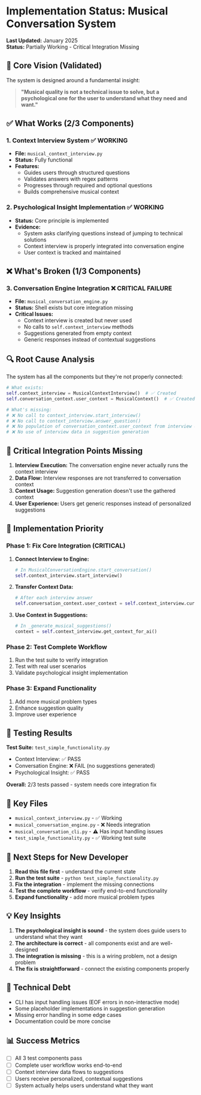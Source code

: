 # Implementation Status: Musical Conversation System

**Last Updated:** January 2025  
**Status:** Partially Working - Critical Integration Missing

## 🎯 Core Vision (Validated)

The system is designed around a fundamental insight:
> **"Musical quality is not a technical issue to solve, but a psychological one for the user to understand what they need and want."**

## ✅ What Works (2/3 Components)

### 1. Context Interview System ✅ WORKING
- **File:** `musical_context_interview.py`
- **Status:** Fully functional
- **Features:**
  - Guides users through structured questions
  - Validates answers with regex patterns
  - Progresses through required and optional questions
  - Builds comprehensive musical context

### 2. Psychological Insight Implementation ✅ WORKING
- **Status:** Core principle is implemented
- **Evidence:**
  - System asks clarifying questions instead of jumping to technical solutions
  - Context interview is properly integrated into conversation engine
  - User context is tracked and maintained

## ❌ What's Broken (1/3 Components)

### 3. Conversation Engine Integration ❌ CRITICAL FAILURE
- **File:** `musical_conversation_engine.py`
- **Status:** Shell exists but core integration missing
- **Critical Issues:**
  - Context interview is created but never used
  - No calls to `self.context_interview` methods
  - Suggestions generated from empty context
  - Generic responses instead of contextual suggestions

## 🔍 Root Cause Analysis

The system has all the components but they're not properly connected:

```python
# What exists:
self.context_interview = MusicalContextInterview()  # ✅ Created
self.conversation_context.user_context = MusicalContext()  # ✅ Created

# What's missing:
# ❌ No call to context_interview.start_interview()
# ❌ No call to context_interview.answer_question()
# ❌ No population of conversation_context.user_context from interview data
# ❌ No use of interview data in suggestion generation
```

## 🚨 Critical Integration Points Missing

1. **Interview Execution:** The conversation engine never actually runs the context interview
2. **Data Flow:** Interview responses are not transferred to conversation context
3. **Context Usage:** Suggestion generation doesn't use the gathered context
4. **User Experience:** Users get generic responses instead of personalized suggestions

## 🎯 Implementation Priority

### Phase 1: Fix Core Integration (CRITICAL)
1. **Connect Interview to Engine:**
   ```python
   # In MusicalConversationEngine.start_conversation()
   self.context_interview.start_interview()
   ```

2. **Transfer Context Data:**
   ```python
   # After each interview answer
   self.conversation_context.user_context = self.context_interview.current_context
   ```

3. **Use Context in Suggestions:**
   ```python
   # In _generate_musical_suggestions()
   context = self.context_interview.get_context_for_ai()
   ```

### Phase 2: Test Complete Workflow
1. Run the test suite to verify integration
2. Test with real user scenarios
3. Validate psychological insight implementation

### Phase 3: Expand Functionality
1. Add more musical problem types
2. Enhance suggestion quality
3. Improve user experience

## 🧪 Testing Results

**Test Suite:** `test_simple_functionality.py`
- Context Interview: ✅ PASS
- Conversation Engine: ❌ FAIL (no suggestions generated)
- Psychological Insight: ✅ PASS

**Overall:** 2/3 tests passed - system needs core integration fix

## 📁 Key Files

- `musical_context_interview.py` - ✅ Working
- `musical_conversation_engine.py` - ❌ Needs integration
- `musical_conversation_cli.py` - ⚠️ Has input handling issues
- `test_simple_functionality.py` - ✅ Working test suite

## 🚀 Next Steps for New Developer

1. **Read this file first** - understand the current state
2. **Run the test suite** - `python test_simple_functionality.py`
3. **Fix the integration** - implement the missing connections
4. **Test the complete workflow** - verify end-to-end functionality
5. **Expand functionality** - add more musical problem types

## 💡 Key Insights

1. **The psychological insight is sound** - the system does guide users to understand what they want
2. **The architecture is correct** - all components exist and are well-designed
3. **The integration is missing** - this is a wiring problem, not a design problem
4. **The fix is straightforward** - connect the existing components properly

## 🔧 Technical Debt

- CLI has input handling issues (EOF errors in non-interactive mode)
- Some placeholder implementations in suggestion generation
- Missing error handling in some edge cases
- Documentation could be more concise

## 📊 Success Metrics

- [ ] All 3 test components pass
- [ ] Complete user workflow works end-to-end
- [ ] Context interview data flows to suggestions
- [ ] Users receive personalized, contextual suggestions
- [ ] System actually helps users understand what they want
